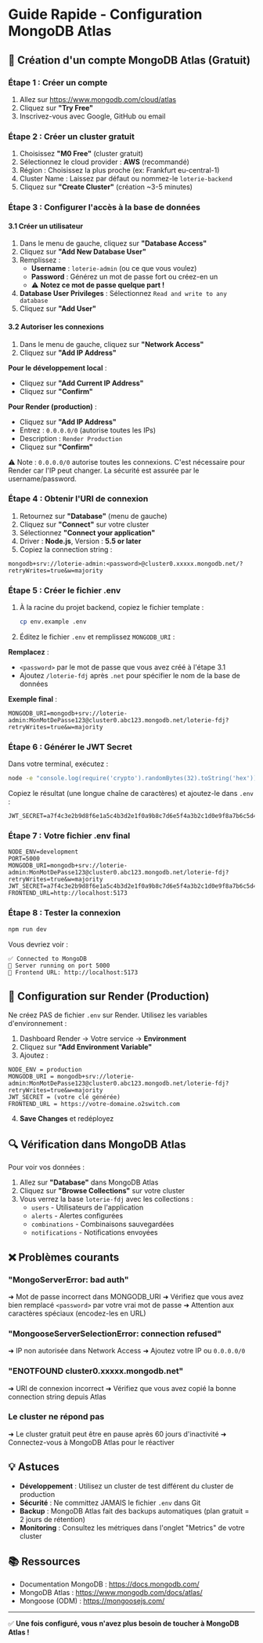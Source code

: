 # Guide Rapide - Configuration MongoDB Atlas

## 🚀 Création d'un compte MongoDB Atlas (Gratuit)

### Étape 1 : Créer un compte
1. Allez sur https://www.mongodb.com/cloud/atlas
2. Cliquez sur **"Try Free"**
3. Inscrivez-vous avec Google, GitHub ou email

### Étape 2 : Créer un cluster gratuit
1. Choisissez **"M0 Free"** (cluster gratuit)
2. Sélectionnez le cloud provider : **AWS** (recommandé)
3. Région : Choisissez la plus proche (ex: Frankfurt eu-central-1)
4. Cluster Name : Laissez par défaut ou nommez-le `loterie-backend`
5. Cliquez sur **"Create Cluster"** (création ~3-5 minutes)

### Étape 3 : Configurer l'accès à la base de données

#### 3.1 Créer un utilisateur

1. Dans le menu de gauche, cliquez sur **"Database Access"**
2. Cliquez sur **"Add New Database User"**
3. Remplissez :
   - **Username** : `loterie-admin` (ou ce que vous voulez)
   - **Password** : Générez un mot de passe fort ou créez-en un
   - ⚠️ **Notez ce mot de passe quelque part !**
4. **Database User Privileges** : Sélectionnez `Read and write to any database`
5. Cliquez sur **"Add User"**

#### 3.2 Autoriser les connexions

1. Dans le menu de gauche, cliquez sur **"Network Access"**
2. Cliquez sur **"Add IP Address"**

**Pour le développement local** :
   - Cliquez sur **"Add Current IP Address"**
   - Cliquez sur **"Confirm"**

**Pour Render (production)** :
   - Cliquez sur **"Add IP Address"**
   - Entrez : `0.0.0.0/0` (autorise toutes les IPs)
   - Description : `Render Production`
   - Cliquez sur **"Confirm"**

⚠️ Note : `0.0.0.0/0` autorise toutes les connexions. C'est nécessaire pour Render car l'IP peut changer. La sécurité est assurée par le username/password.

### Étape 4 : Obtenir l'URI de connexion

1. Retournez sur **"Database"** (menu de gauche)
2. Cliquez sur **"Connect"** sur votre cluster
3. Sélectionnez **"Connect your application"**
4. Driver : **Node.js**, Version : **5.5 or later**
5. Copiez la connection string :

```
mongodb+srv://loterie-admin:<password>@cluster0.xxxxx.mongodb.net/?retryWrites=true&w=majority
```

### Étape 5 : Créer le fichier .env

1. À la racine du projet backend, copiez le fichier template :
   ```bash
   cp env.example .env
   ```

2. Éditez le fichier `.env` et remplissez `MONGODB_URI` :

**Remplacez** :
- `<password>` par le mot de passe que vous avez créé à l'étape 3.1
- Ajoutez `/loterie-fdj` après `.net` pour spécifier le nom de la base de données

**Exemple final** :
```env
MONGODB_URI=mongodb+srv://loterie-admin:MonMotDePasse123@cluster0.abc123.mongodb.net/loterie-fdj?retryWrites=true&w=majority
```

### Étape 6 : Générer le JWT Secret

Dans votre terminal, exécutez :

```bash
node -e "console.log(require('crypto').randomBytes(32).toString('hex'))"
```

Copiez le résultat (une longue chaîne de caractères) et ajoutez-le dans `.env` :

```env
JWT_SECRET=a7f4c3e2b9d8f6e1a5c4b3d2e1f0a9b8c7d6e5f4a3b2c1d0e9f8a7b6c5d4e3f2
```

### Étape 7 : Votre fichier .env final

```env
NODE_ENV=development
PORT=5000
MONGODB_URI=mongodb+srv://loterie-admin:MonMotDePasse123@cluster0.abc123.mongodb.net/loterie-fdj?retryWrites=true&w=majority
JWT_SECRET=a7f4c3e2b9d8f6e1a5c4b3d2e1f0a9b8c7d6e5f4a3b2c1d0e9f8a7b6c5d4e3f2
FRONTEND_URL=http://localhost:5173
```

### Étape 8 : Tester la connexion

```bash
npm run dev
```

Vous devriez voir :
```
✅ Connected to MongoDB
🚀 Server running on port 5000
📍 Frontend URL: http://localhost:5173
```

## 🎯 Configuration sur Render (Production)

Ne créez PAS de fichier `.env` sur Render. Utilisez les variables d'environnement :

1. Dashboard Render → Votre service → **Environment**
2. Cliquez sur **"Add Environment Variable"**
3. Ajoutez :

```
NODE_ENV = production
MONGODB_URI = mongodb+srv://loterie-admin:MonMotDePasse123@cluster0.abc123.mongodb.net/loterie-fdj?retryWrites=true&w=majority
JWT_SECRET = (votre clé générée)
FRONTEND_URL = https://votre-domaine.o2switch.com
```

4. **Save Changes** et redéployez

## 🔍 Vérification dans MongoDB Atlas

Pour voir vos données :

1. Allez sur **"Database"** dans MongoDB Atlas
2. Cliquez sur **"Browse Collections"** sur votre cluster
3. Vous verrez la base `loterie-fdj` avec les collections :
   - `users` - Utilisateurs de l'application
   - `alerts` - Alertes configurées
   - `combinations` - Combinaisons sauvegardées
   - `notifications` - Notifications envoyées

## ❌ Problèmes courants

### "MongoServerError: bad auth"
➜ Mot de passe incorrect dans MONGODB_URI
➜ Vérifiez que vous avez bien remplacé `<password>` par votre vrai mot de passe
➜ Attention aux caractères spéciaux (encodez-les en URL)

### "MongooseServerSelectionError: connection refused"
➜ IP non autorisée dans Network Access
➜ Ajoutez votre IP ou `0.0.0.0/0`

### "ENOTFOUND cluster0.xxxxx.mongodb.net"
➜ URI de connexion incorrect
➜ Vérifiez que vous avez copié la bonne connection string depuis Atlas

### Le cluster ne répond pas
➜ Le cluster gratuit peut être en pause après 60 jours d'inactivité
➜ Connectez-vous à MongoDB Atlas pour le réactiver

## 💡 Astuces

- **Développement** : Utilisez un cluster de test différent du cluster de production
- **Sécurité** : Ne committez JAMAIS le fichier `.env` dans Git
- **Backup** : MongoDB Atlas fait des backups automatiques (plan gratuit = 2 jours de rétention)
- **Monitoring** : Consultez les métriques dans l'onglet "Metrics" de votre cluster

## 📚 Ressources

- Documentation MongoDB : https://docs.mongodb.com/
- MongoDB Atlas : https://www.mongodb.com/docs/atlas/
- Mongoose (ODM) : https://mongoosejs.com/

---

✅ **Une fois configuré, vous n'avez plus besoin de toucher à MongoDB Atlas !**

